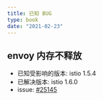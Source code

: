 ```yaml
---
title: 已知 BUG
type: book
date: "2021-02-23"
---
```


## envoy 内存不释放
* 已知受影响的版本: istio 1.5.4
* 已解决版本: istio 1.6.0
* issue: [#25145](https://github.com/istio/istio/issues/25145)

